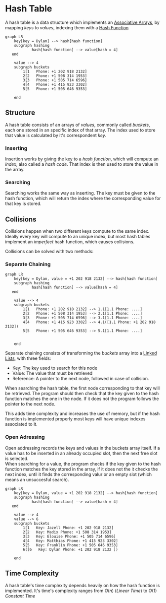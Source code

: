 # Hash Table
A hash table is a data structure which implements an [Associative Arrays](./CS50x_Associative-Arrays.md), by mapping *keys* to *values*, indexing them with a [Hash Function](./CS50x_Hash-Function.md)

```mermaid
graph LR
    key[key = Dylan] --> hash[hash function]
    subgraph hashing
            hash[hash function] --> value[hash = 4]
   end

    value --> 4
    subgraph buckets
        1[1   Phone: +1 202 918 2132]
        2[2   Phone: +1 508 314 1953]
        3[3   Phone: +1 505 714 6596]
        4[4   Phone: +1 415 923 3302]
        5[5   Phone: +1 505 646 9353]

    end
```
## Structure
A hash table consists of an arrays of *values*, commonly called *buckets*, each one stored in an specific index of that array. The index used to store that value is calculated by it's correspondent *key*.

### Inserting
Insertion works by giving the key to a *hash function*, which will compute an *index*, also called a *hash code*. That index is then used to store the value in the array.

### Searching
Searching works the same way as inserting. The key must be given to the hash function, which will return the index where the corresponding value for that key is stored.

## Collisions
Collisions happen when two different keys compute to the same index. Ideally every key will compute to an unique index, but most hash tables implement an *imperfect* hash function, which causes collisions. 

Collisions can be solved with two methods: 

### Separate Chaining

```mermaid
graph LR
    key[key = Dylan, value = +1 202 918 2132] --> hash[hash function]
    subgraph hashing
            hash[hash function] --> value[hash = 4]
   end

    value --> 4
    subgraph buckets
        1[1   Phone: +1 202 918 2132] --> 1.1[1.1 Phone: ....]
        2[2   Phone: +1 508 314 1953] --> 2.1[1.1 Phone: ....]
        3[3   Phone: +1 505 714 6596] --> 3.1[1.1 Phone: ....]
        4[4   Phone: +1 415 923 3302] --> 4.1([1.1 Phone: +1 202 918 2132])
        5[5   Phone: +1 505 646 9353] --> 5.1[1.1 Phone: ....]


    end
```

Separate chaining consists of transforming the *buckets* array into a [Linked Lists](./CS50x_Linked-Lists.md), with three fields:

- Key: The key used to search for this node
- Value: The value that must be retrieved
- Reference: A pointer to the next node, followed in case of collision.

When searching the hash table, the first node corresponding to that key will be retrieved. The program should then check that the key given to the hash function matches the one in the node. If it does not the program follows the pointer to the next node.  

This adds time complexity and increases the use of memory, but if the hash function is implemented properly most keys will have unique indexes associated to it.

### Open Adressing
Open addressing records the keys and values in the buckets array itself. If a value has to be inserted in an already occupied slot, then the next free slot is selected.  
When searching for a value, the program checks if the key given to the hash function matches the key stored in the array, if it does not the it checks the next index, until it finds the corresponding valur or an empty slot (which means an unsuccesful search).


```mermaid
graph LR
    key[key = Dylan, value = +1 202 918 2132] --> hash[hash function]
    subgraph hashing
            hash[hash function] --> value[hash = 4]
   end

    value --> 4
    value --> 6
    subgraph buckets
        1[1   Key: Jazell Phone: +1 202 918 2132] 
        2[2   Key: Madix Phone: +1 508 314 1953] 
        3[3   Key: Elouise Phone: +1 505 714 6596]
        4[4   Key: Matthias Phone: +1 415 923 3302]
        5[5   Key: Franklin Phone: +1 505 646 9353]
        6([6   Key: Dylan Phone: +1 202 918 2132 ])

    end
```

## Time Complexity
A hash table's time complexity depends heavily on how the hash function is implemented.
It's time's complexity ranges from $O(n)$ (*Linear Time*) to $O(1)$ *Constant Time*
